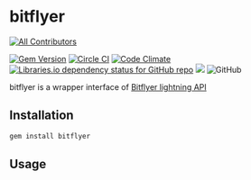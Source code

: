 
# bitflyer
<!-- ALL-CONTRIBUTORS-BADGE:START - Do not remove or modify this section -->
[![All Contributors](https://img.shields.io/badge/all_contributors-4-orange.svg?style=flat-square)](#contributors-)
<!-- ALL-CONTRIBUTORS-BADGE:END -->
[![Gem Version](https://badge.fury.io/rb/bitflyer.svg)](https://badge.fury.io/rb/bitflyer)
[![Circle CI](https://circleci.com/gh/unhappychoice/bitflyer.svg?style=shield)](https://circleci.com/gh/unhappychoice/bitflyer)
[![Code Climate](https://codeclimate.com/github/unhappychoice/bitflyer/badges/gpa.svg)](https://codeclimate.com/github/unhappychoice/bitflyer)
[![Libraries.io dependency status for GitHub repo](https://img.shields.io/librariesio/github/unhappychoice/bitflyer.svg)](https://libraries.io/github/unhappychoice/bitflyer)
![](http://ruby-gem-downloads-badge.herokuapp.com/bitflyer?type=total)
![GitHub](https://img.shields.io/github/license/unhappychoice/bitflyer.svg)

bitflyer is a wrapper interface of [Bitflyer lightning API](https://lightning.bitflyer.jp/docs)  

## Installation

```sh
gem install bitflyer
```

## Usage